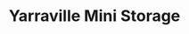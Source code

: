 ---
title: "Yarraville Mini Storage"
url: /yarraville/yarraville-mini-storage/
shop: storage rental
---
